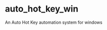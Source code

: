 # auto_hot_key_win

<!--
#groups

#languages
Auto_Hot_Key

#frames and libs

-->

An Auto Hot Key automation system for windows
